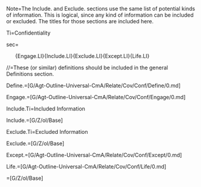 Note=The Include. and Exclude. sections use the same list of potential kinds of information.  This is logical, since any kind of information can be included or excluded.  The titles for those sections are included here.  

Ti=Confidentiality

sec=<ol>{Engage.LI}{Include.LI}{Exclude.LI}{Except.LI}{Life.LI}</ol>

//=These (or similar) definitions should be included in the general Definitions section.

Define.=[G/Agt-Outline-Universal-CmA/Relate/Cov/Conf/Define/0.md]

Engage.=[G/Agt-Outline-Universal-CmA/Relate/Cov/Conf/Engage/0.md]
  
Include.Ti=Included Information

Include.=[G/Z/ol/Base]

Exclude.Ti=Excluded Information

Exclude.=[G/Z/ol/Base]

Except.=[G/Agt-Outline-Universal-CmA/Relate/Cov/Conf/Except/0.md]

Life.=[G/Agt-Outline-Universal-CmA/Relate/Cov/Conf/Life/0.md]

=[G/Z/ol/Base]